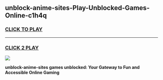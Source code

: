 
## unblock-anime-sites-Play-Unblocked-Games-Online-c1h4q
<h3>
<a href="https://premium76.site?title=unblock-anime-sites&ref=25A">CLICK TO PLAY</a></h3>
<hr>

<h3>
<a href="https://premium76.site?title=unblock-anime-sites&ref=25A">CLICK 2 PLAY</a>
  
</h3>

<a href="https://premium76.site?title=unblock-anime-sites&ref=25A"><img src="https://clearcache.store/games.png"></a>


**unblock-anime-sites games unblocked: Your Gateway to Fun and Accessible Online Gaming**
